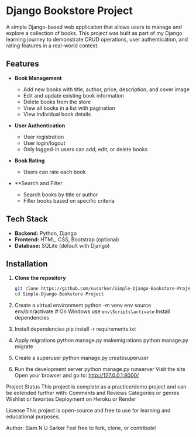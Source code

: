 # Django Bookstore Project

A simple Django-based web application that allows users to manage and explore a collection of books. This project was built as part of my Django learning journey to demonstrate CRUD operations, user authentication, and rating features in a real-world context.

## Features

- **Book Management**
  - Add new books with title, author, price, description, and cover image
  - Edit and update existing book information
  - Delete books from the store
  - View all books in a list with pagination
  - View individual book details
  
- **User Authentication**
  - User registration
  - User login/logout
  - Only logged-in users can add, edit, or delete books

- **Book Rating**
  - Users can rate each book

- **Search and Filter
  - Search books by title or author
  - Filter books based on specific criteria

## Tech Stack

- **Backend:** Python, Django
- **Frontend:** HTML, CSS, Bootstrap (optional)
- **Database:** SQLite (default with Django)

## Installation

1. **Clone the repository**
   ```bash
   git clone https://github.com/nusarker/Simple-Django-Bookstore-Project.git
   cd Simple-Django-Bookstore-Project
   
2. Create a virtual environment
python -m venv env
source env/bin/activate  # On Windows use `env\Scripts\activate`
Install dependencies

3. Install dependencies
pip install -r requirements.txt

4. Apply migrations
python manage.py makemigrations
python manage.py migrate

5. Create a superuser
python manage.py createsuperuser


6. Run the development server
python manage.py runserver
Visit the site
Open your browser and go to:
http://127.0.0.1:8000/

Project Status
This project is complete as a practice/demo project and can be extended further with:
Comments and Reviews
Categories or genres
Wishlist or favorites
Deployment on Heroku or Render

License
This project is open-source and free to use for learning and educational purposes.

Author: Siam N U Sarker
Feel free to fork, clone, or contribute!

